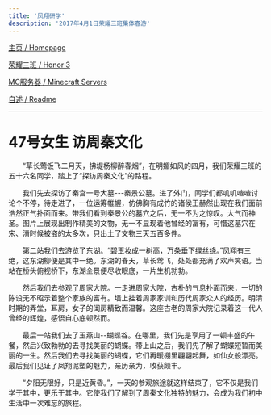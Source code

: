 ```yaml
---
title: '凤翔研学'
description: '2017年4月1日荣耀三班集体春游'
---
```


[主页 / Homepage](http://zhilu.fun)

[荣耀三班 / Honor 3](http://zhilu.fun/honor3)

[MC服务器 / Minecraft Servers](http://zhilu.fun/mc)

[自述 / Readme](http://zhilu.fun/readme)

------

# 47号女生 访周秦文化

　　“草长莺饭飞二月天，拂堤杨柳醉春烟”，在明媚如风的四月，我们荣耀三班的五十六名同学，踏上了“探访周秦文化”的路程。

　　我们先去探访了秦宫一号大墓---秦景公墓。进了外门，同学们都叽叽喳喳讨论个不停，待走进了，一位运筹帷幄，仿佛胸有成竹的诸侯王赫然出现在我们面前浩然正气扑面而来。带我们看到秦景公的墓穴之后，无一不为之惊叹。大气而神圣。图片上展现出制作精美的文物，无一不显现着他曾经的富有，可惜这墓穴在宋、清时候被盗的太多次，只出土了文物三天五百多件。

　　第二站我们去游览了东湖。“碧玉妆成一树高，万条垂下绿丝绦。”凤翔有三绝，这东湖柳便是其中一绝。东湖的春天，草长莺飞，处处都充满了欢声笑语。当站在桥头俯视桥下，东湖全景便尽收眼底，一片生机勃勃。

　　然后我们去参观了周家大院。一走进周家大院，古朴的气息扑面而来，一切的陈设无不昭示着整个家族的富有。墙上挂着周家家训和历代周家众人的经历。明清时期的弄堂，耳房，女子的闺房精致而温馨。这座古老的周家大院记录着这一代人曾经的辉煌，感悟自心底顿然而。

　　最后一站我们去了玉燕山--蝴蝶谷。在哪里，我们先是享用了一顿丰盛的午餐，然后兴致勃勃的去寻找美丽的蝴蝶。带上山之后，我们先了解了蝴蝶短暂而美丽的一生。然后我们去寻找美丽的蝴蝶，它们再暖棚里翩翩起舞，如仙女般漂亮。最后我们见证了凤翔泥塑的魅力，亲历亲为，收获颇丰。

　　“夕阳无限好，只是近黄昏。”，一天的参观旅途就这样结束了，它不仅是我们学于其中，更乐于其中。它使我们了解到了周秦文化独特的魅力，会成为我们初中生活中一次难忘的旅程。